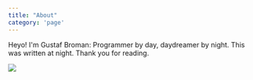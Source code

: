 ```yaml
---
title: "About"
category: 'page'
---
```


Heyo! I'm Gustaf Broman: Programmer by day, daydreamer by night. This was written at night. Thank you for reading.

<Image src="/images/jurassic.jpg" />
